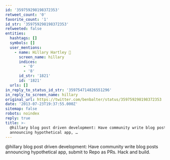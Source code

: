 ```yaml
---
id: '359759298198372353'
retweet_count: '0'
favorite_count: '1'
id_str: '359759298198372353'
retweeted: false
entities:
  hashtags: []
  symbols: []
  user_mentions:
    - name: Hillary Hartley 
      screen_name: hillary
      indices:
        - '0'
        - '8'
      id_str: '1821'
      id: '1821'
  urls: []
in_reply_to_status_id_str: '359754714826551296'
in_reply_to_screen_name: hillary
original_url: https://twitter.com/benbalter/status/359759298198372353
date: '2013-07-23T19:37:55.000Z'
sitemap: false
robots: noindex
reply: true
title: >-
  @hillary blog post driven development: Have community write blog posts
  announcing hypothetical app, …
---
```


@hillary blog post driven development: Have community write blog posts announcing hypothetical app, submit to Repo as PRs. Hack and build.